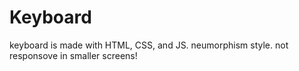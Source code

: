 # Keyboard
keyboard is made with HTML, CSS, and JS. neumorphism style.
not responsove in smaller screens!
